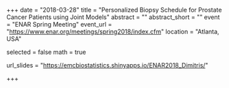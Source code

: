 +++
date = "2018-03-28"
title = "Personalized Biopsy Schedule for Prostate Cancer Patients using Joint Models"
abstract = ""
abstract_short = ""
event = "ENAR Spring Meeting"
event_url = "https://www.enar.org/meetings/spring2018/index.cfm"
location = "Atlanta, USA"

selected = false
math = true

url_slides = "https://emcbiostatistics.shinyapps.io/ENAR2018_Dimitris/"

+++
